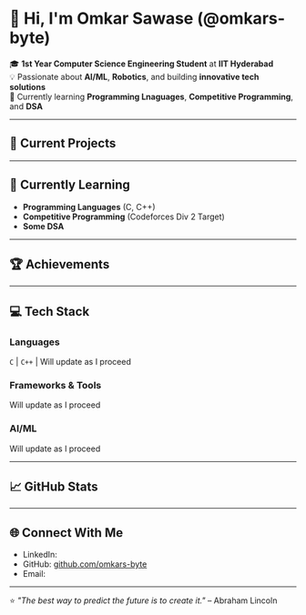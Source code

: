# 👋 Hi, I'm Omkar Sawase (@omkars-byte)

🎓 **1st Year Computer Science Engineering Student** at **IIT Hyderabad**  
💡 Passionate about **AI/ML**, **Robotics**, and building **innovative tech solutions**  
🌱 Currently learning **Programming Lnaguages**, **Competitive Programming**, and **DSA**

---

## 🔭 Current Projects
---

## 🌱 Currently Learning
- **Programming Languages** (C, C++)
- **Competitive Programming** (Codeforces Div 2 Target)
- **Some DSA** 

---

## 🏆 Achievements
---

## 💻 Tech Stack
### **Languages**
`C` | `C++` | Will update as I proceed

### **Frameworks & Tools**
Will update as I proceed

### **AI/ML**
Will update as I proceed

---

## 📈 GitHub Stats
---

## 🌐 Connect With Me
- LinkedIn:   
- GitHub: [github.com/omkars-byte](https://github.com/omkars-byte)  
- Email: 
---

⭐ *"The best way to predict the future is to create it."* – Abraham Lincoln
